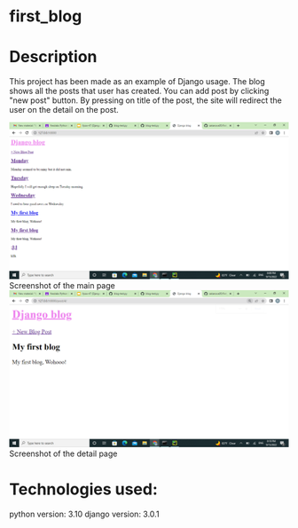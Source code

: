 # first_blog

# Description
This project has been made as an example of Django usage.
The blog shows all the posts that user has created. You can add post by clicking "new post" button. 
By pressing on title of the post, the site will redirect the user on the detail on the post.

<img src="website%20screenshots/main%20page.png">
Screenshot of the main page

<img src="website%20screenshots/detail%20page.png">
Screenshot of the detail page

# Technologies used:
python version: 3.10
django version: 3.0.1

